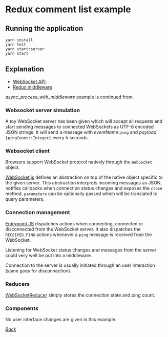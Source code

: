 # Redux comment list example

## Running the application

```
yarn install
yarn test
yarn start:server
yarn start
```

## Explanation

* [WebSocket API](https://developer.mozilla.org/en-US/docs/Web/API/WebSockets_API).
* [Redux middleware](https://redux.js.org/docs/advanced/Middleware.html)

_async_process_with_middleware_ example is continued from.

### Websocket server simulation

A toy WebSocket server has been given which will accept all requests and start
sending messages to connected WebSockets as UTF-8 encoded JSON strings. It will
send a message with _eventName_ `ping` and _payload_ `{pingCount::Integer}`
every 5 seconds. 

### Websocket client

Browsers support WebSocket protocol natively through the `WebSocket` object.

[WebSocket.js](./src/websocket_basics/WebSocket.js) defines an abstraction on
top of the native object specific to the given server. This abstraction
interprets incoming messages as JSON, notifies callbacks when connection status
changes and exposes the `close` method. `parameters` can be optionally passed
which will be translated to query parameters.

### Connection management

[Entrypoint JS](./src/websocket_basics/WebsocketBasicsExample.js) dispatches
actions when connecting, connected or disconnected from the WebSocket server.
It also dispatches the `RECEIVED_PING` actions whenever a `ping` message is
received from the WebSocket.

Listening for WebSocket status changes and messages from the server could very
well be put into a middleware.

Connection to the server is usually initiated through an user interaction (same
goes for disconnection).

### Reducers

[WebSocketReducer](./src/websocket_basics/reducers/WebSocketReducer.js) simply
stores the connection state and ping count.

### Components

No user interface changes are given in this example.

[_Back_](../../README.md)
